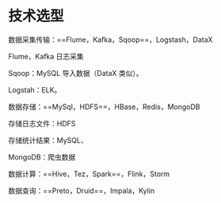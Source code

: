 



# 技术选型

数据采集传输：==Flume，Kafka，Sqoop==，Logstash，DataX

Flume，Kafka 日志采集

Sqoop：MySQL 导入数据（DataX 类似）。

Logstah：ELK。



数据存储：==MySql，HDFS==，HBase，Redis，MongoDB

存储日志文件：HDFS

存储统计结果：MySQL、

MongoDB：爬虫数据

数据计算：==Hive，Tez，Spark==，Flink，Storm



数据查询：==Preto，Druid==，Impala，Kylin

